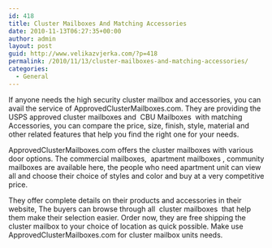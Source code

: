 ```yaml
---
id: 418
title: Cluster Mailboxes And Matching Accessories
date: 2010-11-13T06:27:35+00:00
author: admin
layout: post
guid: http://www.velikazvjerka.com/?p=418
permalink: /2010/11/13/cluster-mailboxes-and-matching-accessories/
categories:
  - General
---
```

If anyone needs the high security cluster mailbox and accessories, you can avail the service of ApprovedClusterMailboxes.com. They are providing the USPS approved cluster mailboxes and &nbsp;CBU Mailboxes&nbsp; with matching Accessories, you can compare the price, size, finish, style, material and other related features that help you find the right one for your needs.

ApprovedClusterMailboxes.com offers the cluster mailboxes with various door options. The commercial mailboxes, &nbsp;apartment mailboxes&nbsp;, community mailboxes are available here, the people who need apartment unit can view all and choose their choice of styles and color and buy at a very competitive price.

They offer complete details on their products and accessories in their website, The buyers can browse through all &nbsp;cluster mailboxes&nbsp; that help them make their selection easier. Order now, they are free shipping the cluster mailbox to your choice of location as quick possible. Make use ApprovedClusterMailboxes.com for cluster mailbox units needs.